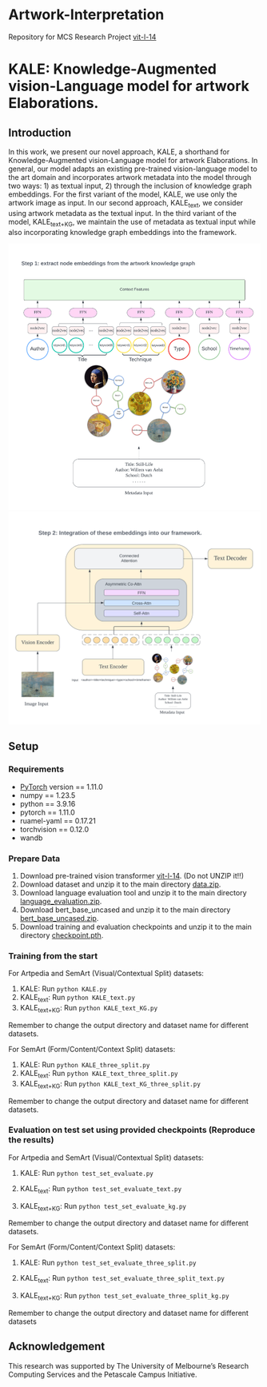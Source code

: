 # Artwork-Interpretation
Repository for MCS Research Project 
[vit-l-14](https://drive.google.com/file/d/1d14j4Lui-VnkFKwkd2YCEbvl2c9Ig5je/view)
# KALE: Knowledge-Augmented vision-Language model for artwork Elaborations.




## Introduction
In this work, we present our novel approach, KALE, a shorthand for Knowledge-Augmented vision-Language model for artwork Elaborations. In general, our model adapts an existing pre-trained vision-language model to the art domain and incorporates artwork metadata into the model through two ways: 1) as textual input, 2) through the inclusion of knowledge graph embeddings. For the first variant of the model, KALE, we use only the artwork image as input. In our second approach, KALE<sub>text</sub>, we consider using artwork metadata as the textual input. In the third variant of the model, KALE<sub>text+KG</sub>, we maintain the use of metadata as textual input while also incorporating knowledge graph embeddings into the framework.

<img src="model_architecture1.png" width="600"> 
<img src="model_architecture2.png" width="600"> 


## Setup


### Requirements
* [PyTorch](https://pytorch.org/) version == 1.11.0
* numpy == 1.23.5
* python == 3.9.16
* pytorch == 1.11.0
* ruamel-yaml == 0.17.21
* torchvision == 0.12.0
* wandb

### Prepare Data
1. Download pre-trained vision transformer [vit-l-14](https://drive.google.com/file/d/1W3A1pYlLPXemL7mDwDYPO8Y8IJNLAJ8e/view?usp=drive_link). (Do not UNZIP it!!)
2. Download dataset and unzip it to the main directory [data.zip](https://drive.google.com/file/d/165HV_e4Yaw-fr8BStzXGv9lKm2iu0PL5/view?usp=drive_link).
3. Download language evaluation tool and unzip it to the main directory [language_evaluation.zip](https://drive.google.com/file/d/1GrcLi35x3GjMVl75KHyAvUL58I9HEjPJ/view?usp=drive_link).
4. Download bert_base_uncased and unzip it to the main directory [bert_base_uncased.zip](https://drive.google.com/file/d/1-y6a1Bo_F_d-bFsi0rsry0EzTQGwitLB/view?usp=drive_link).
5. Download training and evaluation checkpoints and unzip it to the main directory [checkpoint.pth](https://drive.google.com/file/d/1wSXc6jD-mQjQWt0cM_Z3mTfO0KZD-oub/view?usp=drive_link).

### Training from the start
For Artpedia and SemArt (Visual/Contextual Split) datasets:

1. KALE: Run ```python KALE.py```
2. KALE<sub>text</sub>: Run ```python KALE_text.py```
3. KALE<sub>text+KG</sub>: Run ```python KALE_text_KG.py```

Remember to change the output directory and dataset name for different datasets.

For SemArt (Form/Content/Context Split) datasets:

1. KALE: Run ```python KALE_three_split.py```
2. KALE<sub>text</sub>: Run ```python KALE_text_three_split.py```
3. KALE<sub>text+KG</sub>: Run ```python KALE_text_KG_three_split.py```

Remember to change the output directory and dataset name for different datasets.

### Evaluation on test set using provided checkpoints (Reproduce the results)
For Artpedia and SemArt (Visual/Contextual Split) datasets:

1. KALE: Run ```python test_set_evaluate.py```

2. KALE<sub>text</sub>: Run ```python test_set_evaluate_text.py```

3. KALE<sub>text+KG</sub>: Run ```python test_set_evaluate_kg.py```

Remember to change the output directory and dataset name for different datasets.

For SemArt (Form/Content/Context Split) datasets:

1. KALE: Run ```python test_set_evaluate_three_split.py```

2. KALE<sub>text</sub>: Run ```python test_set_evaluate_three_split_text.py```

3. KALE<sub>text+KG</sub>: Run ```python test_set_evaluate_three_split_kg.py```

Remember to change the output directory and dataset name for different datasets

### 
## Acknowledgement

This research was supported by The University of Melbourne’s Research Computing Services and the Petascale Campus Initiative.


